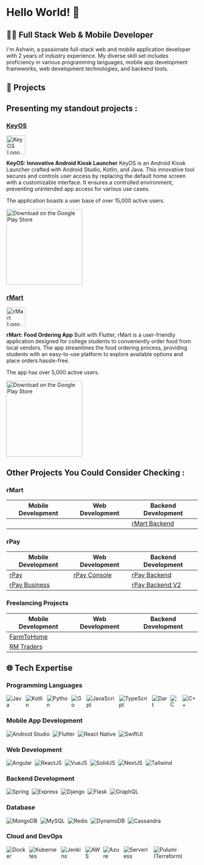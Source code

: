 # Hello World! 👋

## 👨‍💻 Full Stack Web & Mobile Developer

I'm Ashwin, a passionate full-stack web and mobile application developer with 2 years of industry experience. My diverse skill set includes proficiency in various programming languages, mobile app development frameworks, web development technologies, and backend tools.

## 🚀 Projects
## Presenting my standout projects :

### [KeyOS](https://github.com/Ashwin-DevAsh/KeyOS)
[<img src="https://i.postimg.cc/4x8S1K61/tech-Dev-Ash-key-OS-icon.png" alt="KeyOS Logo" width="50"/>](https://github.com/YourUsername/KeyOS)

**KeyOS: Innovative Android Kiosk Launcher**
KeyOS is an Android Kiosk Launcher crafted with Android Studio, Kotlin, and Java. This innovative tool secures and controls user access by replacing the default home screen with a customizable interface. It ensures a controlled environment, preventing unintended app access for various use cases.

The application boasts a user base of over 15,000 active users.

<a href="https://www.amazon.in/KeyOS-Kiosk-Lockdown-Child-Blocker/dp/B08R95FPFF">
  <img src="https://play.google.com/intl/en_us/badges/static/images/badges/en_badge_web_generic.png" alt="Download on the Google Play Store" width="200">
</a>

### [rMart](https://github.com/Ashwin-DevAsh/rMart)
[<img src="https://play-lh.googleusercontent.com/oJ3bOlsP9fN6gSTV6h9s47BlSR4Vf0WnDY8VtqmZJfOGTFTxKuryK4h3ufyvDJMr2mk=w240-h480-rw" alt="rMart Logo" width="50"/>](https://github.com/YourUsername/rMart)

**rMart: Food Ordering App**
Built with Flutter, rMart is a user-friendly application designed for college students to conveniently order food from local vendors. The app streamlines the food ordering process, providing students with an easy-to-use platform to explore available options and place orders hassle-free.

The app has over 5,000 active users.

<a href="https://play.google.com/store/apps/details?id=com.DevAsh.RMart&hl=en_IN&gl=IN">
  <img src="https://play.google.com/intl/en_us/badges/static/images/badges/en_badge_web_generic.png" alt="Download on the Google Play Store" width="200">
</a>

## Other Projects You Could Consider Checking :

### rMart

| Mobile Development | Web Development | Backend Development |
| --- | --- | --- |
| |  | [rMart Backend](https://github.com/Ashwin-DevAsh/rMart-Backend) |

### rPay

| Mobile Development | Web Development | Backend Development |
| --- | --- | --- |
| [rPay](https://github.com/Ashwin-DevAsh/rPay)| [rPay Console](https://github.com/Ashwin-DevAsh/rPay-Admin) | [rPay Backend](https://github.com/Ashwin-DevAsh/rPay-Backend) |
|[rPay Business](https://github.com/Ashwin-DevAsh/rPay-Business) | | [rPay Backend V2](https://github.com/Ashwin-DevAsh/rPay-Backend-v2) 

### Freelancing Projects

| Mobile Development | Web Development | Backend Development |
| --- | --- | --- |
| [FarmToHome](https://github.com/Ashwin-DevAsh/FarmToHome) |  |  |
| [RM Traders](https://github.com/Ashwin-DevAsh/Rm-Traders) |  |  |



## 🌐 Tech Expertise


### Programming Languages
<div style="display: flex; gap: 8px;">
  <img src="https://img.shields.io/badge/Java-007396?style=for-the-badge&logo=java&logoColor=white" alt="Java"/>
  <img src="https://img.shields.io/badge/Kotlin-0095D5?style=for-the-badge&logo=kotlin&logoColor=white" alt="Kotlin"/>
  <img src="https://img.shields.io/badge/Python-3776AB?style=for-the-badge&logo=python&logoColor=white" alt="Python"/>
  <img src="https://img.shields.io/badge/Go-00ADD8?style=for-the-badge&logo=go&logoColor=white" alt="Go"/>
  <img src="https://img.shields.io/badge/JavaScript-F7DF1E?style=for-the-badge&logo=javascript&logoColor=black" alt="JavaScript"/>
  <img src="https://img.shields.io/badge/TypeScript-3178C6?style=for-the-badge&logo=typescript&logoColor=white" alt="TypeScript"/>
  <img src="https://img.shields.io/badge/Dart-0175C2?style=for-the-badge&logo=dart&logoColor=white" alt="Dart"/>
  <img src="https://img.shields.io/badge/C-00599C?style=for-the-badge&logo=c&logoColor=white" alt="C"/>
  <img src="https://img.shields.io/badge/C++-00599C?style=for-the-badge&logo=c%2B%2B&logoColor=white" alt="C++"/>
</div>

### Mobile App Development
<div style="display: flex; gap: 8px;">
  <img src="https://img.shields.io/badge/Android_Studio-3DDC84?style=for-the-badge&logo=android-studio&logoColor=white" alt="Android Studio"/>
  <img src="https://img.shields.io/badge/Flutter-02569B?style=for-the-badge&logo=flutter&logoColor=white" alt="Flutter"/>
  <img src="https://img.shields.io/badge/React_Native-61DAFB?style=for-the-badge&logo=react&logoColor=white" alt="React Native"/>
  <img src="https://img.shields.io/badge/SwiftUI-0072C6?style=for-the-badge&logo=swift&logoColor=white" alt="SwiftUI"/>
</div>

### Web Development
<div style="display: flex; gap: 8px;">
  <img src="https://img.shields.io/badge/Angular-DD0031?style=for-the-badge&logo=angular&logoColor=white" alt="Angular"/>
  <img src="https://img.shields.io/badge/ReactJS-61DAFB?style=for-the-badge&logo=react&logoColor=white" alt="ReactJS"/>
  <img src="https://img.shields.io/badge/VueJS-4FC08D?style=for-the-badge&logo=vue.js&logoColor=white" alt="VueJS"/>
  <img src="https://img.shields.io/badge/SolidJS-2D2D2D?style=for-the-badge&logo=solid&logoColor=white" alt="SolidJS"/>
  <img src="https://img.shields.io/badge/NextJS-000000?style=for-the-badge&logo=next.js&logoColor=white" alt="NextJS"/>
  <img src="https://img.shields.io/badge/Tailwind-38B2AC?style=for-the-badge&logo=tailwind-css&logoColor=white" alt="Tailwind"/>
</div>

### Backend Development
<div style="display: flex; gap: 8px;">
  <img src="https://img.shields.io/badge/Spring-6DB33F?style=for-the-badge&logo=spring&logoColor=white" alt="Spring"/>
  <img src="https://img.shields.io/badge/Express-000000?style=for-the-badge&logo=express&logoColor=white" alt="Express"/>
  <img src="https://img.shields.io/badge/Django-092E20?style=for-the-badge&logo=django&logoColor=white" alt="Django"/>
  <img src="https://img.shields.io/badge/Flask-000000?style=for-the-badge&logo=flask&logoColor=white" alt="Flask"/>
  <img src="https://img.shields.io/badge/GraphQL-E10098?style=for-the-badge&logo=graphql&logoColor=white" alt="GraphQL"/>
</div>

### Database
<div style="display: flex; gap: 8px;">
  <img src="https://img.shields.io/badge/MongoDB-47A248?style=for-the-badge&logo=mongodb&logoColor=white" alt="MongoDB"/>
  <img src="https://img.shields.io/badge/MySQL-4479A1?style=for-the-badge&logo=mysql&logoColor=white" alt="MySQL"/>
  <img src="https://img.shields.io/badge/Redis-DC382D?style=for-the-badge&logo=redis&logoColor=white" alt="Redis"/>
  <img src="https://img.shields.io/badge/DynamoDB-4053D6?style=for-the-badge&logo=amazon-dynamodb&logoColor=white" alt="DynamoDB"/>
  <img src="https://img.shields.io/badge/Cassandra-1287B1?style=for-the-badge&logo=apache-cassandra&logoColor=white" alt="Cassandra"/>
</div>

### Cloud and DevOps
<div style="display: flex; gap: 8px;">
  <img src="https://img.shields.io/badge/Docker-2496ED?style=for-the-badge&logo=docker&logoColor=white" alt="Docker"/>
  <img src="https://img.shields.io/badge/Kubernetes-326CE5?style=for-the-badge&logo=kubernetes&logoColor=white" alt="Kubernetes"/>
  <img src="https://img.shields.io/badge/Jenkins-D24939?style=for-the-badge&logo=jenkins&logoColor=white" alt="Jenkins"/>
  <img src="https://img.shields.io/badge/AWS-232F3E?style=for-the-badge&logo=amazon-aws&logoColor=white" alt="AWS"/>
  <img src="https://img.shields.io/badge/Azure-0078D4?style=for-the-badge&logo=microsoft-azure&logoColor=white" alt="Azure"/>
  <img src="https://img.shields.io/badge/Serverless-FD5750?style=for-the-badge&logo=serverless&logoColor=white" alt="Serverless"/>
  <img src="https://img.shields.io/badge/Pulumi-512BD4?style=for-the-badge&logo=pulumi&logoColor=white" alt="Pulumi (Terraform)"/>
</div>

